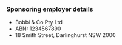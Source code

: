 ### Sponsoring employer details

- Bobbi & Co Pty Ltd
- ABN: 1234567890
- 18 Smith Street, Darlinghurst NSW 2000
